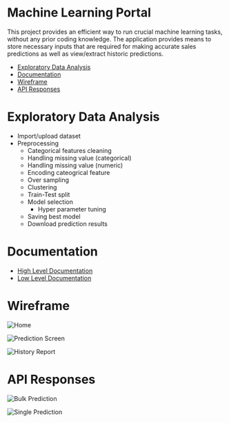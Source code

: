 # Machine Learning Portal

This project provides an efficient way to run crucial machine learning tasks, without any prior coding knowledge. The application provides means to store necessary inputs that are required for making accurate sales predictions as well as view/extract historic predictions.

- [Exploratory Data Analysis](#EDA)
- [Documentation](#documentation)
- [Wireframe](#wireframe)
- [API Responses](#api-responses)


# Exploratory Data Analysis
- Import/upload dataset
- Preprocessing
  - Categorical features cleaning
  - Handling missing value (categorical)
  - Handling missing value (numeric)
  - Encoding cateogrical feature
  - Over sampling
  - Clustering
  - Train-Test split
  - Model selection
    - Hyper parameter tuning
  - Saving best model
  - Download prediction results
  
# Documentation

- [High Level Documentation](https://github.com/angry-coder-room/BigMart-Sales-Prediction-Portal/blob/main/docs/Sales%20Prediction%20-%20HLD.pdf)
- [Low Level Documentation](https://github.com/shreyas-jk/BigMart-Sales-Prediction-Portal/blob/main/docs/Sales%20Prediction%20-%20LLD.pdf)


# Wireframe

![Home](https://github.com/angry-coder-room/BigMart-Sales-Prediction-Portal/blob/main/docs/Home_Page.png?raw=true)

![Prediction Screen](https://github.com/angry-coder-room/BigMart-Sales-Prediction-Portal/blob/main/docs/Prediction.png?raw=true)

![History Report](https://github.com/angry-coder-room/BigMart-Sales-Prediction-Portal/blob/main/docs/Report.png?raw=true)


# API Responses

![Bulk Prediction](https://github.com/angry-coder-room/BigMart-Sales-Prediction-Portal/blob/main/docs/predict%20bulk.PNG?raw=true)

![Single Prediction](https://github.com/angry-coder-room/BigMart-Sales-Prediction-Portal/blob/main/docs/predict%20single.PNG?raw=true)
